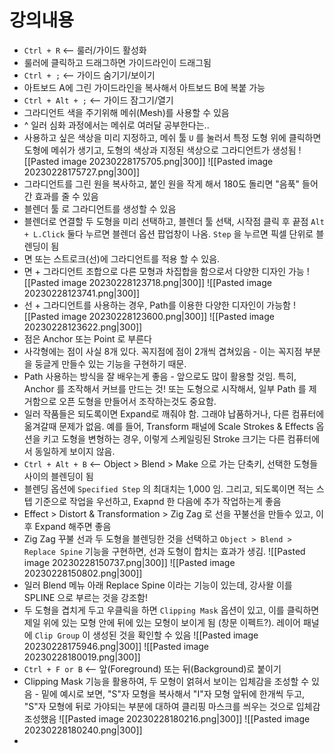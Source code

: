 # 강의내용
- `Ctrl + R` <-- 룰러/가이드 활성화
- 룰러에 클릭하고 드래그하면 가이드라인이 드래그됨
- `Ctrl + ;` <-- 가이드 숨기기/보이기
- 아트보드 A에 그린 가이드라인을 복사해서 아트보드 B에 복붙 가능
- `Ctrl + Alt + ;` <-- 가이드 잠그기/열기
- 그라디언트 색을 주기위해 메쉬(Mesh)를 사용할 수 있음
- ^ 일러 심화 과정에서는 메쉬로 여러달 공부한다는..
- 사용하고 싶은 색상을 미리 지정하고, 메쉬 툴 `U` 를 눌러서 특정 도형 위에 클릭하면 도형에 메쉬가 생기고, 도형의 색상과 지정된 색상으로 그라디언트가 생성됨
  ![[Pasted image 20230228175705.png|300]]
  ![[Pasted image 20230228175727.png|300]]
- 그라디언트를 그린 원을 복사하고, 붙인 원을 작게 해서 180도 돌리면 "음푹" 들어간 효과를 줄 수 있음
- 블렌더 툴 로 그라디언트를 생성할 수 있음
- 블렌더로 연결할 두 도형을 미리 선택하고, 블렌더 툴 선택, 시작점 클릭 후 끝점 `Alt + L.Click` 둘다 누르면 블렌더 옵션 팝업창이 나옴. `Step` 을 누르면 픽셀 단위로 블렌딩이 됨
- 면 또는 스트로크(선)에 그라디언트를 적용 할 수 있음.
- 면 + 그라디언트 조합으로 다른 모형과 차집합을 함으로서 다양한 디자인 가능
  ![[Pasted image 20230228123718.png|300]]
  ![[Pasted image 20230228123741.png|300]]
- 선 + 그라디언트를 사용하는 경우, Path를 이용한 다양한 디자인이 가능함
  ![[Pasted image 20230228123600.png|300]]
  ![[Pasted image 20230228123622.png|300]]
- 점은 Anchor 또는 Point 로 부른다
- 사각형에는 점이 사실 8개 있다. 꼭지점에 점이 2개씩 겹쳐있음 - 이는 꼭지점 부분을 둥글게 만들수 있는 기능을 구현하기 때문.
- Path 사용하는 방식을 잘 배우는게 좋음 - 앞으로도 많이 활용할 것임. 특히, Anchor 를 조작해서 커브를 만드는 것! 또는 도형으로 시작해서, 일부 Path 를 제거함으로 오픈 도형을 만들어서 조작하는것도 중요함.
- 일러 작품들은 되도록이면 Expand로 깨줘야 함. 그래야 납품하거나, 다른 컴퓨터에 옮겨갈때 문제가 없음. 예를 들어, Transform 패널에 Scale Strokes & Effects 옵션을 키고 도형을 변형하는 경우, 이렇게 스케일링된 Stroke 크기는 다른 컴퓨터에서 동일하게 보이지 않음.
- `Ctrl + Alt + B` <-- Object > Blend > Make 으로 가는 단축키, 선택한 도형들 사이의 블렌딩이 됨
- 블렌딩 옵션에 `Specified Step` 의 최대치는 1,000 임. 그리고, 되도록이면 적는 스텝 기준으로 작업을 우선하고, Exapnd 한 다음에 추가 작업하는게 좋음
- Effect > Distort & Transformation > Zig Zag 로 선을 꾸불선을 만들수 있고, 이후 Expand 해주면 좋음
- Zig Zag 꾸불 선과 두 도형을 블렌딩한 것을 선택하고 `Object > Blend > Replace Spine` 기능을 구현하면, 선과 도형이 합치는 효과가 생김.
  ![[Pasted image 20230228150737.png|300]]
  ![[Pasted image 20230228150802.png|300]]
- 일러 Blend 메뉴 아래 Replace Spine 이라는 기능이 있는데, 강사왈 이를 SPLINE 으로 부르는 것을 강조함!
- 두 도형을 겹치게 두고 우클릭을 하면 `Clipping Mask` 옵션이 있고, 이를 클릭하면 제일 위에 있는 모형 안에 뒤에 있는 모형이 보이게 됨 (창문 이펙트?). 레이어 패널에 `Clip Group` 이 생성된 것을 확인할 수 있음
  ![[Pasted image 20230228175946.png|300]]
  ![[Pasted image 20230228180019.png|300]]
- `Ctrl + F or B` <-- 앞(Foreground) 또는 뒤(Background)로 붙이기
- Clipping Mask 기능을 활용하여, 두 모형이 얽혀서 보이는 입체감을 조성할 수 있음 - 밑에 예시로 보면, "S"자 모형을 복사해서 "I"자 모형 앞뒤에 한개씩 두고, "S"자 모형에 뒤로 가야되는 부분에 대하여 클리핑 마스크를 씌우는 것으로 입체감 조성했음
  ![[Pasted image 20230228180216.png|300]]
  ![[Pasted image 20230228180240.png|300]]
- 